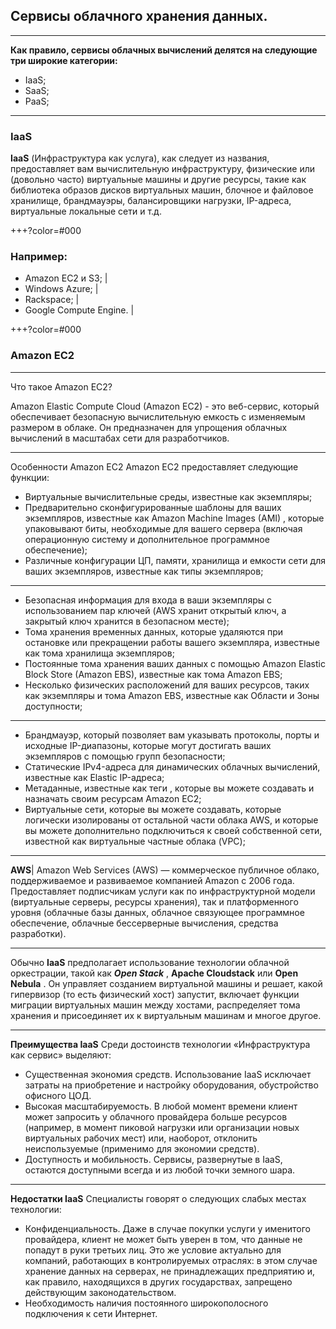 
## **Cервисы облачного хранения данных.**

---
 **Как правило, сервисы облачных вычислений делятся на следующие три широкие категории:**
- IaaS;
- SaaS;
- PaaS;
---

### IaaS

**IaaS** (Инфраструктура как услуга), как следует из названия, предоставляет вам вычислительную инфраструктуру, физические или (довольно часто) виртуальные машины и другие ресурсы, такие как библиотека образов дисков виртуальных машин, блочное и файловое хранилище, брандмауэры, балансировщики нагрузки, IP-адреса, виртуальные локальные сети и т.д.

+++?color=#000

### Например:
- Amazon EC2 и S3; |
- Windows Azure; |  
- Rackspace; | 
- Google Compute Engine. |

+++?color=#000

### Amazon EC2 

---

Что такое Amazon EC2?

Amazon Elastic Compute Cloud (Amazon EC2) - это веб-сервис, который обеспечивает безопасную вычислительную емкость с изменяемым размером в облаке. Он предназначен для упрощения облачных вычислений в масштабах сети для разработчиков.

---
Особенности Amazon EC2
Amazon EC2 предоставляет следующие функции:
- Виртуальные вычислительные среды, известные как экземпляры;
- Предварительно сконфигурированные шаблоны для ваших экземпляров, известные как Amazon Machine Images (AMI) , которые упаковывают биты, необходимые для вашего сервера (включая операционную систему и дополнительное программное обеспечение);
- Различные конфигурации ЦП, памяти, хранилища и емкости сети для ваших экземпляров, известные как типы экземпляров;
--- 

- Безопасная информация для входа в ваши экземпляры с использованием пар ключей (AWS хранит открытый ключ, а закрытый ключ хранится в безопасном месте);
- Тома хранения временных данных, которые удаляются при остановке или прекращении работы вашего экземпляра, известные как тома хранилища экземпляров;
- Постоянные тома хранения ваших данных с помощью Amazon Elastic Block Store (Amazon EBS), известные как тома Amazon EBS; 
- Несколько физических расположений для ваших ресурсов, таких как экземпляры и тома Amazon EBS, известные как Области и Зоны доступности; 
---

- Брандмауэр, который позволяет вам указывать протоколы, порты и исходные IP-диапазоны, которые могут достигать ваших экземпляров с помощью групп безопасности; 
- Статические IPv4-адреса для динамических облачных вычислений, известные как Elastic IP-адреса;
- Метаданные, известные как теги , которые вы можете создавать и назначать своим ресурсам Amazon EC2;
- Виртуальные сети, которые вы можете создавать, которые логически изолированы от остальной части облака AWS, и которые вы можете дополнительно подключиться к своей собственной сети, известной как виртуальные частные облака (VPC);

---
**AWS**|
Amazon Web Services (AWS) — коммерческое публичное облако, поддерживаемое и развиваемое компанией Amazon с 2006 года. Предоставляет подписчикам услуги как по инфраструктурной модели (виртуальные серверы, ресурсы хранения), так и платформенного уровня (облачные базы данных, облачное связующее программное обеспечение, облачные бессерверные вычисления, средства разработки).

--- 

Обычно **IaaS** предполагает использование технологии облачной оркестрации, такой как ***Open Stack*** , **Apache Cloudstack** или **Open Nebula** . Он управляет созданием виртуальной машины и решает, какой гипервизор (то есть физический хост) запустит, включает функции миграции виртуальных машин между хостами, распределяет тома хранения и присоединяет их к виртуальным машинам и многое другое.


---

**Преимущества IaaS**
Среди достоинств технологии «Инфраструктура как сервис» выделяют:

- Существенная экономия средств. Использование IaaS исключает затраты на приобретение и настройку оборудования, обустройство офисного ЦОД.
- Высокая масштабируемость. В любой момент времени клиент может запросить у облачного провайдера больше ресурсов (например, в момент пиковой нагрузки или организации новых виртуальных рабочих мест) или, наоборот, отклонить неиспользуемые (применимо для экономии средств).
- Доступность и мобильность. Сервисы, развернутые в IaaS, остаются доступными всегда и из любой точки земного шара.

---

**Недостатки IaaS**
Специалисты говорят о следующих слабых местах технологии:

- Конфиденциальность. Даже в случае покупки услуги у именитого провайдера, клиент не может быть уверен в том, что данные не попадут в руки третьих лиц. Это же условие актуально для компаний, работающих в контролируемых отраслях: в этом случае хранение данных на серверах, не принадлежащих предприятию и, как правило, находящихся в других государствах, запрещено действующим законодательством.
- Необходимость наличия постоянного широкополосного подключения к сети Интернет.


